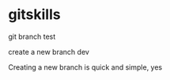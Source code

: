 # gitskills

git branch test

create a new branch dev

Creating a new branch is quick and simple, yes

